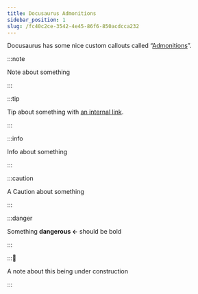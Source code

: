 ```yaml
---
title: Docusaurus Admonitions
sidebar_position: 1
slug: /fc40c2ce-3542-4e45-86f6-850acdcca232
---
```




Docusaurus has some nice custom callouts called “[Admonitions](https://docusaurus.io/docs/markdown-features/admonitions)”.


:::note

Note about something

:::




:::tip

Tip about something with [an internal link](/oranges).

:::




:::info

Info about something

:::




:::caution

A Caution about something

:::




:::danger

Something **dangerous ←** should be bold

:::




:::🚧

A note about this being under construction

:::



